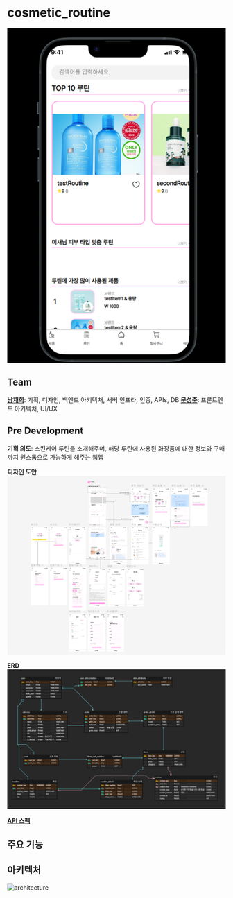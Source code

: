 # cosmetic_routine

![example](/images/example.png)

## Team  

[**남재희**](https://www.github.com/jaenam615): 기획, 디자인, 백엔드 아키텍처, 서버 인프라, 인증, APIs, DB 
[**문성준**](https://www.github.com/camelisthebestconvention): 프론트엔드 아키텍처, UI/UX    

## Pre Development  

**기획 의도**: 스킨케어 루틴을 소개해주며, 해당 루틴에 사용된 화장품에 대한 정보와 구매까지 원스톱으로 가능하게 해주는 웹앱  

**디자인 도안**  
![Figma](/images/figma.png)

**ERD**  
![erd](/images/erd.png)  

[**API 스펙**](https://github.com/jaenam615/cosmetic_routine/blob/main/corou-backend/api-spec.md)

## 주요 기능  

## 아키텍처  

![architecture](https://github.com/jaenam615/cosmetic_routine/blob/main/images/architecture.png?raw=true)
